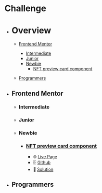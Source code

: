 # Challenge

- # Overview
  - [Frontend Mentor](#frontend-mentor)

    - [Intermediate](#intermediate)
    - [Junior](#junior)
    - [Newbie](#newbie)
      - [NFT preview card component](#nft-preview-card-component)

  - [Programmers](#programmers)



- ## Frontend Mentor

    - ### Intermediate
    - ### Junior
    - ### Newbie
      - ### [NFT preview card component](https://www.frontendmentor.io/challenges/nft-preview-card-component-SbdUL_w0U)
        - 🌐 [Live Page](https://philosopherprogrammer.github.io/NFT-preview-card-component/)
        - 🗄️ [Github](https://github.com/PhilosopherProgrammer/NFT-preview-card-component)
        - 🔮 [Solution](https://www.frontendmentor.io/solutions/nft-preview-card-component-9Vy2c_qQd)

- ## Programmers

